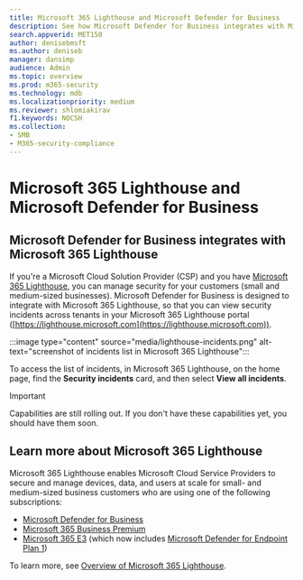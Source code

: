 ```yaml
---
title: Microsoft 365 Lighthouse and Microsoft Defender for Business
description: See how Microsoft Defender for Business integrates with Microsoft 365 Lighthouse, a security solution for Microsoft partners.
search.appverid: MET150
author: denisebmsft
ms.author: deniseb
manager: dansimp 
audience: Admin
ms.topic: overview
ms.prod: m365-security
ms.technology: mdb
ms.localizationpriority: medium
ms.reviewer: shlomiakirav
f1.keywords: NOCSH 
ms.collection: 
- SMB
- M365-security-compliance
---
```


# Microsoft 365 Lighthouse and Microsoft Defender for Business

## Microsoft Defender for Business integrates with Microsoft 365 Lighthouse

If you're a Microsoft Cloud Solution Provider (CSP) and you have [Microsoft 365 Lighthouse](../../lighthouse/m365-lighthouse-overview.md), you can manage security for your customers (small and medium-sized businesses). Microsoft Defender for Business is designed to integrate with Microsoft 365 Lighthouse, so that you can view security incidents across tenants in your Microsoft 365 Lighthouse portal ([https://lighthouse.microsoft.com](https://lighthouse.microsoft.com)). 

:::image type="content" source="media/lighthouse-incidents.png" alt-text="screenshot of incidents list in Microsoft 365 Lighthouse":::

To access the list of incidents, in Microsoft 365 Lighthouse, on the home page, find the **Security incidents** card, and then select **View all incidents**.

> [!IMPORTANT]
> Capabilities are still rolling out. If you don't have these capabilities yet, you should have them soon.

## Learn more about Microsoft 365 Lighthouse

Microsoft 365 Lighthouse enables Microsoft Cloud Service Providers to secure and manage devices, data, and users at scale for small- and medium-sized business customers who are using one of the following subscriptions:

- [Microsoft Defender for Business](/security/defender-business/mdb-overview.md)
- [Microsoft 365 Business Premium](../../admin/admin-overview/what-is-microsoft-365.md)
- [Microsoft 365 E3](../../enterprise/microsoft-365-overview.md) (which now includes [Microsoft Defender for Endpoint Plan 1](../defender-endpoint/defender-endpoint-plan-1.md))

To learn more, see [Overview of Microsoft 365 Lighthouse](../../lighthouse/m365-lighthouse-overview.md).